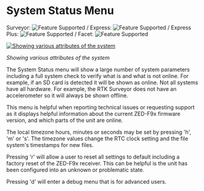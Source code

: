 # System Status Menu

Surveyor: ![Feature Supported](https://raw.githubusercontent.com/sparkfun/SparkFun_RTK_Firmware/main/docs/img/GreenDot.png) / Express: ![Feature Supported](https://raw.githubusercontent.com/sparkfun/SparkFun_RTK_Firmware/main/docs/img/GreenDot.png) / Express Plus: ![Feature Supported](https://raw.githubusercontent.com/sparkfun/SparkFun_RTK_Firmware/main/docs/img/GreenDot.png) / Facet: ![Feature Supported](https://raw.githubusercontent.com/sparkfun/SparkFun_RTK_Firmware/main/docs/img/GreenDot.png)

[![Showing various attributes of the system](https://cdn.sparkfun.com/r/600-600/assets/learn_tutorials/2/1/8/8/SparkFun_RTK_SystemStatus.jpg)](https://cdn.sparkfun.com/assets/learn_tutorials/2/1/8/8/SparkFun_RTK_SystemStatus.jpg)

*Showing various attributes of the system*

The System Status menu will show a large number of system parameters including a full system check to verify what is and what is not online. For example, if an SD card is detected it will be shown as online. Not all systems have all hardware. For example, the RTK Surveyor does not have an accelerometer so it will always be shown offline.

This menu is helpful when reporting technical issues or requesting support as it displays helpful information about the current ZED-F9x firmware version, and which parts of the unit are online.

The local timezone hours, minutes or seconds may be set by pressing 'h', 'm' or 's'.  The timezone values change the RTC clock setting and the file system's timestamps for new files.

Pressing 'r' will allow a user to reset all settings to default including a factory reset of the ZED-F9x receiver. This can be helpful is the unit has been configured into an unknown or problematic state. 

Pressing 'd' will enter a debug menu that is for advanced users.
